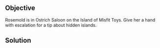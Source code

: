 ## Objective
Rosemold is in Ostrich Saloon on the Island of Misfit Toys. Give her a hand with escalation for a tip about hidden islands.

## Solution
